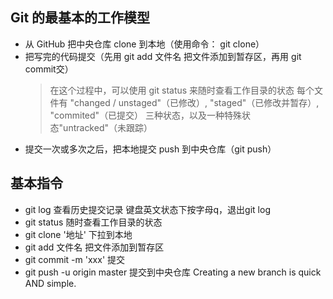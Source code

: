 ## Git 的最基本的工作模型
* 从 GitHub 把中央仓库 clone 到本地（使用命令： git clone）
* 把写完的代码提交（先用 git add 文件名 把文件添加到暂存区，再用 git commit交）
    > 在这个过程中，可以使用 git status 来随时查看工作目录的状态
    > 每个文件有 "changed / unstaged"（已修改）, "staged"（已修改并暂存）, "commited"（已提交） 三种状态，以及一种特殊状态"untracked"（未跟踪）
* 提交一次或多次之后，把本地提交 push 到中央仓库（git push）


## 基本指令
- git log 查看历史提交记录 键盘英文状态下按字母q，退出git log
- git status 随时查看工作目录的状态
- git clone '地址' 下拉到本地
- git add 文件名 把文件添加到暂存区
- git commit -m 'xxx' 提交
- git push -u origin master 提交到中央仓库
Creating a new branch is quick AND simple.